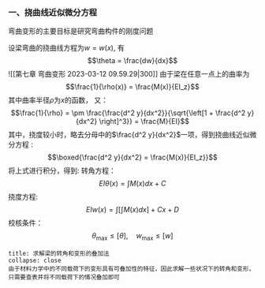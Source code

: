 ### 一、挠曲线近似微分方程
弯曲变形的主要目标是研究弯曲构件的刚度问题

设梁弯曲的挠曲线方程为$w = w(x)$, 有
$$\theta = \frac{dw}{dx}$$
![[第七章 弯曲变形 2023-03-12 09.59.29|300]]
由于梁在任意一点上的曲率为
$$\frac{1}{\rho(x)} = \frac{M(x)}{EI_z}$$
其中曲率半径$\rho$为$x$的函数， 又：
$$\frac{1}{\rho} = \pm \frac{\frac{d^2 y}{dx^2}}{\sqrt{\left[1 + \frac{d^2 y}{dx^2} \right]^3}} = \frac{M}{EI}$$
其中，挠度较小时，略去分母中的$\frac{d^2 y}{dx^2}$一项，得到挠曲线近似微分方程 : 
$$\boxed{\frac{d^2 y}{dx^2} = \frac{M(x)}{EI_z}}$$
将上式进行积分，得到: 
转角方程：
$$EI\theta(x) = \int M(x) dx +C$$
挠度方程: 
$$EIw(x) = \int\left[ \int M(x) dx\right] + Cx + D$$
校核条件：
$$\theta_{\max} \leq [\theta],\quad  w_{\max} \leq [w]$$
`````ad-note
title: 求解梁的转角和变形的叠加法
collapse: close
由于材料力学中的不同载荷下的变形具有可叠加性的特征，因此求解一些状况下的转角和变形，只需要查表并将不同载荷下的情况叠加即可
`````

